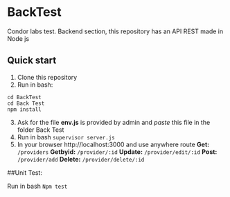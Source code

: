 # BackTest
Condor labs test. Backend section, this repository has an API REST made in Node js 
## Quick start
1) Clone this repository 
2) Run  in bash: 
```
cd BackTest
cd Back Test
npm install	
```
3) Ask for the file **env.js** is provided by admin and *paste* this file in the folder Back Test
4) Run in bash ``supervisor server.js``
5) In your browser http://localhost:3000 and use anywhere route
 **Get:** ``/providers``
  **Getbyid:** ``/provider/:id``
  **Update:** ``/provider/edit/:id``
  **Post:** ``/provider/add``
  **Delete:** ``/provider/delete/:id``
 
 ##Unit Test:

Run in bash ``Npm test``
 
